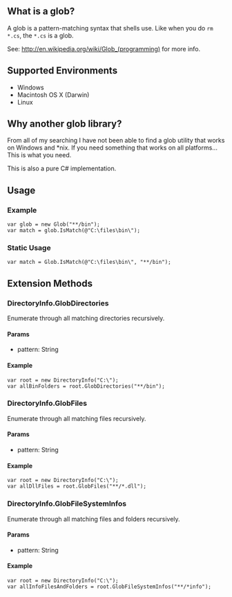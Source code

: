 ## What is a glob?

A glob is a pattern-matching syntax that shells use.  Like when you do
`rm *.cs`, the `*.cs` is a glob. 

See: http://en.wikipedia.org/wiki/Glob_(programming) for more info.

## Supported Environments

* Windows
* Macintosh OS X (Darwin)
* Linux


## Why another glob library?

From all of my searching I have not been able to find a glob utility that works on Windows and *nix.
If you need something that works on all platforms... This is what you need.

This is also a pure C# implementation.


## Usage

### Example

	var glob = new Glob("**/bin");
	var match = glob.IsMatch(@"C:\files\bin\");

### Static Usage

    var match = Glob.IsMatch(@"C:\files\bin\", "**/bin");	

## Extension Methods

### DirectoryInfo.GlobDirectories

Enumerate through all matching directories recursively.

#### Params

* pattern: String

#### Example

    var root = new DirectoryInfo("C:\");
	var allBinFolders = root.GlobDirectories("**/bin");

### DirectoryInfo.GlobFiles

Enumerate through all matching files recursively.

#### Params

* pattern: String

#### Example

    var root = new DirectoryInfo("C:\");
	var allDllFiles = root.GlobFiles("**/*.dll");

### DirectoryInfo.GlobFileSystemInfos

Enumerate through all matching files and folders recursively.

#### Params

* pattern: String

#### Example

    var root = new DirectoryInfo("C:\");
	var allInfoFilesAndFolders = root.GlobFileSystemInfos("**/*info");
